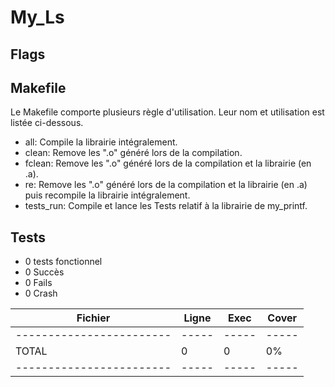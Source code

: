 
# My_Ls


## Flags



## Makefile
Le Makefile comporte plusieurs règle d'utilisation. Leur nom et utilisation est listée ci-dessous.

- all: Compile la librairie intégralement.
- clean: Remove les ".o" généré lors de la compilation.
- fclean: Remove les ".o" généré lors de la compilation et la librairie (en .a).
- re: Remove les ".o" généré lors de la compilation et la librairie (en .a) puis recompile la librairie intégralement.
- tests_run: Compile et lance les Tests relatif à la librairie de my_printf.



## Tests
- 0 tests fonctionnel
- 0 Succès
- 0 Fails
- 0 Crash

Fichier | Ligne | Exec | Cover
------- | ----- | ---- | -----
|------------------------|-----|-----|----- |
|TOTAL | 0 | 0 | 0% |
|------------------------|-----|-----|----- |
